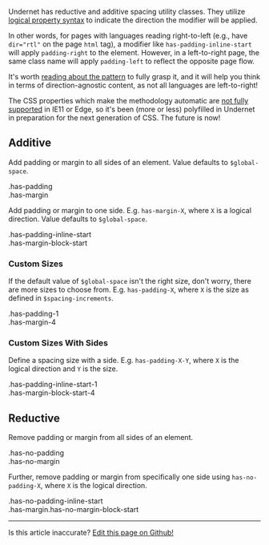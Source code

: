 Undernet has reductive and additive spacing utility classes. They utilize [logical property syntax](https://www.smashingmagazine.com/2018/03/understanding-logical-properties-values/) to indicate the direction the modifier will be applied.

In other words, for pages with languages reading right-to-left (e.g., have `dir="rtl"` on the page `html` tag), a modifier like `has-padding-inline-start` will apply `padding-right` to the element. However, in a left-to-right page, the same class name will apply `padding-left` to reflect the opposite page flow.

It's worth [reading about the pattern](https://css-tricks.com/css-logical-properties/) to fully grasp it, and it will help you think in terms of direction-agnostic content, as not all languages are left-to-right!

The CSS properties which make the methodology automatic are [not fully supported](https://developer.mozilla.org/en-US/docs/Web/CSS/CSS_Logical_Properties) in IE11 or Edge, so it's been (more or less) polyfilled in Undernet in preparation for the next generation of CSS. The future is now!

## Additive

Add padding or margin to all sides of an element. Value defaults to `$global-space`.

<div class="filler-bg has-padding">
  .has-padding
  <div class="filler has-margin has-padding can-grow">
    .has-margin
  </div>
</div>

Add padding or margin to one side. E.g. `has-margin-X`, where `X` is a logical direction. Value defaults to `$global-space`.

<div class="filler-bg has-padding-inline-start has-no-padding-block-start has-no-padding-inline-end has-no-padding-block-end">
  .has-padding-inline-start
  <div class="filler has-margin-block-start has-padding can-grow">
    .has-margin-block-start
  </div>
</div>

### Custom Sizes

If the default value of `$global-space` isn't the right size, don't worry, there are more sizes to choose from. E.g. `has-padding-X`, where `X` is the size as defined in `$spacing-increments`.

<div class="filler-bg has-padding-1">
  .has-padding-1
  <div class="filler has-margin-4 has-padding can-grow">
    .has-margin-4
  </div>
</div>

### Custom Sizes With Sides

Define a spacing size with a side. E.g. `has-padding-X-Y`, where `X` is the logical direction and `Y` is the size.

<div class="filler-bg has-padding-inline-start-1 has-no-padding-block-start has-no-padding-inline-end has-no-padding-block-end">
  .has-padding-inline-start-1
  <div class="filler has-margin-block-start-4 has-padding can-grow">
    .has-margin-block-start-4
  </div>
</div>

## Reductive

Remove padding or margin from all sides of an element.

<div class="filler-bg has-no-padding has-direction-column">
  .has-no-padding
  <div class="filler has-no-margin has-padding can-grow">
    .has-no-margin
  </div>
</div>

Further, remove padding or margin from specifically one side using `has-no-padding-X`, where `X` is the logical direction.

<div class="filler-bg has-no-padding-inline-start">
  .has-no-padding-inline-start
  <div class="filler has-margin has-no-margin-block-start has-padding can-grow">
    .has-margin.has-no-margin-block-start
  </div>
</div>

<hr />
<p class="has-text-end">Is this article inaccurate? <a href="https://github.com/geotrev/undernet/tree/master/app/docs/spacing.md">Edit this page on Github!</a></p>
